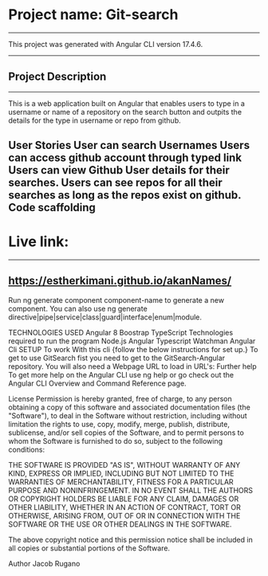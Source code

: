 # Project name: Git-search
--------------------------------------------------------------
This project was generated with Angular CLI version 17.4.6.

--------------------------------------------------------------
## Project Description
--------------------------------------------------------------
This is a web application built on Angular that enables users to type in a username or name of a repository on the search button and outpits the details for the type in username or repo from github.

User Stories
User can search Usernames
Users can access github account through typed link
Users can view Github User details for their searches.
Users can see repos for all their searches as long as the repos exist on github.
Code scaffolding
--------------------------------------------------------------
# Live link:
--------------------------------------------------------------
https://estherkimani.github.io/akanNames/
--------------------------------------------------------------


Run ng generate component component-name to generate a new component. You can also use ng generate directive|pipe|service|class|guard|interface|enum|module.

TECHNOLOGIES USED
Angular 8
Boostrap
TypeScript
Technologies required to run the program
Node.js
Angular
Typescript
Watchman
Angular Cli
SETUP
To work With this cli {follow the below instructions for set up.}
To get to use GitSearch fist you need to get to the GitSearch-Angular repository.
You will also need a Webpage URL to load in URL's:
Further help
To get more help on the Angular CLI use ng help or go check out the Angular CLI Overview and Command Reference page.

License
Permission is hereby granted, free of charge, to any person obtaining a copy of this software and associated documentation files (the "Software"), to deal in the Software without restriction, including without limitation the rights to use, copy, modify, merge, publish, distribute, sublicense, and/or sell copies of the Software, and to permit persons to whom the Software is furnished to do so, subject to the following conditions:

THE SOFTWARE IS PROVIDED "AS IS", WITHOUT WARRANTY OF ANY KIND, EXPRESS OR IMPLIED, INCLUDING BUT NOT LIMITED TO THE WARRANTIES OF MERCHANTABILITY, FITNESS FOR A PARTICULAR PURPOSE AND NONINFRINGEMENT. IN NO EVENT SHALL THE AUTHORS OR COPYRIGHT HOLDERS BE LIABLE FOR ANY CLAIM, DAMAGES OR OTHER LIABILITY, WHETHER IN AN ACTION OF CONTRACT, TORT OR OTHERWISE, ARISING FROM, OUT OF OR IN CONNECTION WITH THE SOFTWARE OR THE USE OR OTHER DEALINGS IN THE SOFTWARE.

The above copyright notice and this permission notice shall be included in all copies or substantial portions of the Software.

Author
Jacob Rugano
